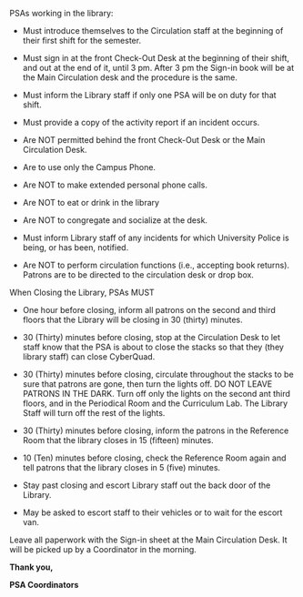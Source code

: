 PSAs working in the library:

-   Must introduce themselves to the Circulation staff at the beginning of their first shift for the semester.

-   Must sign in at the front Check-Out Desk at the beginning of their shift, and out at the end of it, until 3 pm. After 3 pm the Sign-in book will be at the Main Circulation desk and the procedure is the same.

-   Must inform the Library staff if only one PSA will be on duty for that shift.

-   Must provide a copy of the activity report if an incident occurs.

-   Are NOT permitted behind the front Check-Out Desk or the Main Circulation Desk.

-   Are to use only the Campus Phone.

-   Are NOT to make extended personal phone calls.

-   Are NOT to eat or drink in the library

-   Are NOT to congregate and socialize at the desk.

-   Must inform Library staff of any incidents for which University Police is being, or has been, notified.

-   Are NOT to perform circulation functions (i.e., accepting book returns). Patrons are to be directed to the circulation desk or drop box.

When Closing the Library, PSAs MUST

-   One hour before closing, inform all patrons on the second and third floors that the Library will be closing in 30 (thirty) minutes.

-   30 (Thirty) minutes before closing, stop at the Circulation Desk to let staff know that the PSA is about to close the stacks so that they (they library staff) can close CyberQuad.

-   30 (Thirty) minutes before closing, circulate throughout the stacks to be sure that patrons are gone, then turn the lights off. DO NOT LEAVE PATRONS IN THE DARK. Turn off only the lights on the second ant third floors, and in the Periodical Room and the Curriculum Lab. The Library Staff will turn off the rest of the lights.

-   30 (Thirty) minutes before closing, inform the patrons in the Reference Room that the library closes in 15 (fifteen) minutes.

-   10 (Ten) minutes before closing, check the Reference Room again and tell patrons that the library closes in 5 (five) minutes.

-   Stay past closing and escort Library staff out the back door of the Library.

-   May be asked to escort staff to their vehicles or to wait for the escort van.

Leave all paperwork with the Sign-in sheet at the Main Circulation Desk. It will be picked up by a Coordinator in the morning.

**Thank you,**

**PSA Coordinators**

